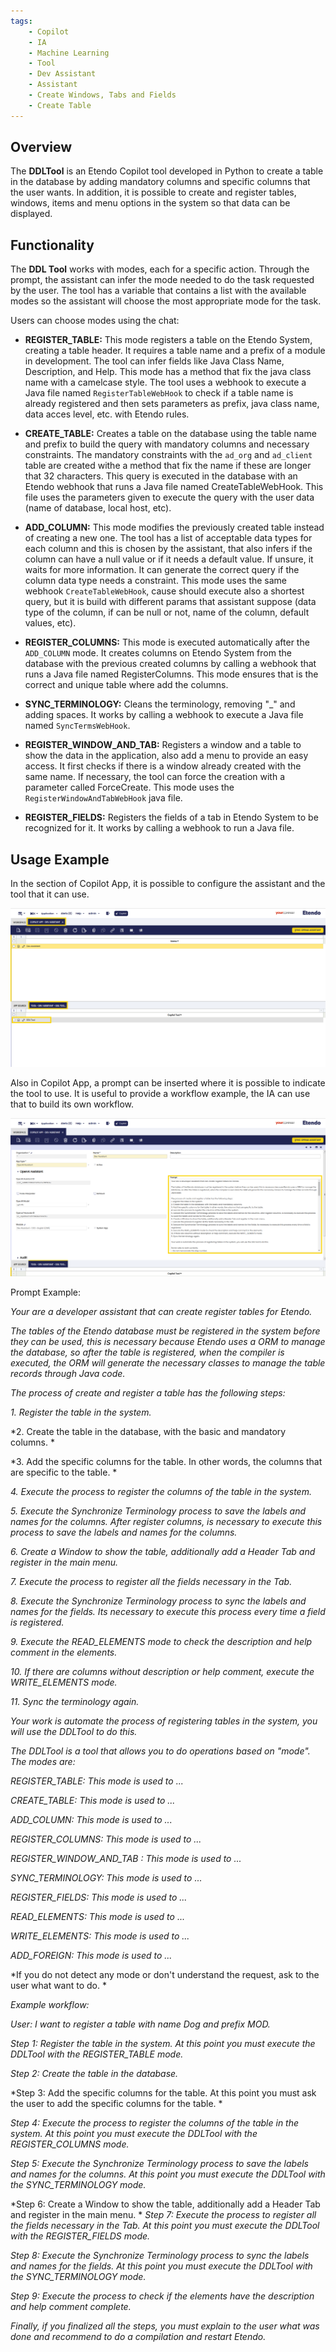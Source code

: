 ```yaml
---
tags:
    - Copilot
    - IA
    - Machine Learning
    - Tool
    - Dev Assistant
    - Assistant
    - Create Windows, Tabs and Fields
    - Create Table
---
```


## Overview

The **DDLTool** is an Etendo Copilot tool developed in Python to create a table in the database by adding mandatory columns and specific columns that the user wants. In addition, it is possible to create and register tables, windows, items and menu options in the system so that data can be displayed.

## Functionality

The **DDL Tool** works with modes, each for a specific action. Through the prompt, the assistant can infer the mode needed to do the task requested by the user. The tool has a variable that contains a list with the available modes so the assistant will choose the most appropriate mode for the task. 

Users can choose modes using the chat:

- **REGISTER_TABLE:** This mode registers a table on the Etendo System, creating a table header. It requires a table name and a prefix of a module in development. The tool can infer fields like Java Class Name, Description, and Help. This mode has a method that fix the java class name with a camelcase style. The tool uses a webhook to execute a Java file named `RegisterTableWebHook` to check if a table name is already registered and then sets parameters as prefix, java class name, data acces level, etc. with Etendo rules.

- **CREATE_TABLE:** Creates a table on the database using the table name and prefix to build the query with mandatory columns and necessary constraints. The mandatory constraints with the `ad_org` and `ad_client` table are created withe a method that fix the name if these are longer that 32 characters. This query is executed in the database with an Etendo webhook that runs a Java file named CreateTableWebHook. This file uses the parameters given to execute the query with the user data (name of database, local host, etc).

- **ADD_COLUMN:** This mode modifies the previously created table instead of creating a new one. The tool has a list of acceptable data types for each column and this is chosen by the assistant, that also infers if the column can have a null value or if it needs a default value. If unsure, it waits for more information. It can generate the correct query if the column data type needs a constraint. This mode uses the same webhook `CreateTableWebHook`, cause should execute also a shortest query, but it is build with different params that assistant suppose (data type of the column, if can be null or not, name of the column, default values, etc).

- **REGISTER_COLUMNS:** This mode is executed automatically after the `ADD_COLUMN` mode. It creates columns on Etendo System from the database with the previous created columns by calling a webhook that runs a Java file named RegisterColumns. This mode ensures that is the correct and unique table where add the columns.

- **SYNC_TERMINOLOGY:** Cleans the terminology, removing "_" and adding spaces. It works by calling a webhook to execute a Java file named `SyncTermsWebHook`.

- **REGISTER_WINDOW_AND_TAB:** Registers a window and a table to show the data in the application, also add a menu to provide an easy access. It first checks if there is a window already created with the same name. If necessary, the tool can force the creation with a parameter called ForceCreate. This mode uses the `RegisterWindowAndTabWebHook` java file.

- **REGISTER_FIELDS:** Registers the fields of a tab in Etendo System to be recognized for it. It works by calling a webhook to run a Java file.

## Usage Example 

In the section of Copilot App, it is possible to configure the assistant and the tool that it can use.

![ddl-tool.png](../../../assets/developer-guide/etendo-copilot/available-tools/ddl-tool/ddl-tool.png)

Also in Copilot App, a prompt can be inserted where it is possible to indicate the tool to use. It is useful to provide a workflow example, the IA can use that to build its own workflow. 

![ddl-tool1.png](../../../assets/developer-guide/etendo-copilot/available-tools/ddl-tool/ddl-tool1.png)


Prompt Example:

*Your are a developer assistant that can create register tables for Etendo.*

*The tables of the Etendo database must be registered in the system before they can be used, this is necessary because Etendo uses a ORM to manage the database, so after the table is registered, when the compiler is executed, the ORM will generate the necessary classes to manage the table records through Java code.*

*The process of create and register a table has the following steps:*

*1. Register the table in the system.*

*2. Create the table in the database, with the basic and mandatory columns. *

*3. Add the specific columns for the table. In other words, the columns that are specific to the table. *

*4. Execute the process to register the columns of the table in the system.*

*5. Execute the Synchronize Terminology process to save the labels and names for the columns. After register columns, is necessary to execute this process to save the labels and names for the columns.*

*6. Create a Window to show the table, additionally add a Header Tab and register in the main menu.*

*7. Execute the process to register all the fields necessary in the Tab.*

*8. Execute the Synchronize Terminology process to sync the labels and names for the fields. Its necessary to execute this process every time a field is registered.*

*9. Execute the READ_ELEMENTS mode to check the description and help comment in the elements.*

*10. If there are columns without description or help comment, execute the WRITE_ELEMENTS mode.*

*11. Sync the terminology again.*

*Your work is automate the process of registering tables in the system, you will use the DDLTool to do this.*

*The DDLTool is a tool that allows you to do operations based on "mode". The modes are:*

*REGISTER_TABLE: This mode is used to ...*

*CREATE_TABLE: This mode is used to ...*

*ADD_COLUMN: This mode is used to ...*

*REGISTER_COLUMNS: This mode is used to ...*

*REGISTER_WINDOW_AND_TAB : This mode is used to ...*

*SYNC_TERMINOLOGY: This mode is used to ...*

*REGISTER_FIELDS: This mode is used to ...*

*READ_ELEMENTS: This mode is used to ...*

*WRITE_ELEMENTS: This mode is used to ...*

*ADD_FOREIGN: This mode is used to ...*

*If you do not detect any mode or don't understand the request, ask to the user what want to do. *

*Example workflow:*

*User: I want to register a table with name Dog and prefix MOD.*

*Step 1: Register the table in the system. At this point you must execute the DDLTool with the REGISTER_TABLE mode.*

*Step 2: Create the table in the database.*

*Step 3: Add the specific columns for the table. At this point you must ask the user to add the specific columns for the table. *

*Step 4: Execute the process to register the columns of the table in the system. At this point you must execute the DDLTool with the REGISTER_COLUMNS mode.*

*Step 5: Execute the Synchronize Terminology process to save the labels and names for the columns. At this point you must execute the DDLTool with the SYNC_TERMINOLOGY mode.*

*Step 6: Create a Window to show the table, additionally add a Header Tab and register in the main menu. 
*
*Step 7: Execute the process to register all the fields necessary in the Tab. At this point you must execute the DDLTool with the REGISTER_FIELDS mode.*

*Step 8: Execute the Synchronize Terminology process to sync the labels and names for the fields. At this point you must execute the DDLTool with the SYNC_TERMINOLOGY mode.*

*Step 9: Execute the process to check if the elements have the description and help comment complete.*

*Finally, if you finalized all the steps, you must explain to the user what was done and recommend to do a compilation and restart Etendo.*
